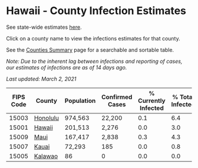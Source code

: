 # Hawaii - County Infection Estimates

See state-wide estimates [here](/infections/us-hi).

Click on a county name to view the infections estimates for that county.

See the [Counties Summary](/infections/summary-counties) page for a searchable and sortable table.

*Note: Due to the inherent lag between infections and reporting of cases, our estimates of infections are as of 14 days ago.*

*Last updated: March 2, 2021*

|   FIPS Code |               County |   Population |   Confirmed Cases |   % Currently Infected |   % Total Infected |
|-------------|----------------------|--------------|-------------------|------------------------|--------------------|
|       15003 | [Honolulu](honolulu) |      974,563 |            22,200 |                    0.1 |                6.4 |
|       15001 |     [Hawaii](hawaii) |      201,513 |             2,276 |                    0.0 |                3.0 |
|       15009 |         [Maui](maui) |      167,417 |             2,838 |                    0.3 |                4.3 |
|       15007 |       [Kauai](kauai) |       72,293 |               185 |                    0.0 |                0.8 |
|       15005 |   [Kalawao](kalawao) |           86 |                 0 |                    0.0 |                0.0 |